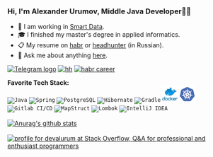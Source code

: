 ### Hi, I'm Alexander Urumov, Middle Java Developer👨‍💻

<!--[<img src="https://img.shields.io/badge/LinkedIn-282C34?logo=linkedin&logoColor=0077B5" alt="LinkedIn logo" title="LinkedIn" height="25" />](https://www.linkedin.com/)
-->

- 💼 I am working in [Smart Data](https://www.smartdata.dev/).
- 🎓 I finished my master's degree in applied informatics.
- 📋 My resume on [habr](https://career.habr.com/devalurum) or [headhunter](https://irkutsk.hh.ru/resume/af3e78daff0b03aa030039ed1f6237426b6f47) (in Russian).
- 💬 Ask me about anything [here](https://t.me/devalurum/).

[<img src="https://img.shields.io/badge/Telegram-282C34?logo=telegram&logoColor=0077B5" alt="Telegram logo" title="Telegram" height="25" />](https://t.me/devalurum/)
[<img src="https://play-lh.googleusercontent.com/YpAV7Q-ZJhI5tzFk_wEX-7-x2BydtnCtFTVUrmq0zAO6jLCLA4nNcfem3p_Pyowg9w" alt="hh" title="hh" height="25" />](https://irkutsk.hh.ru/resume/af3e78daff0b03aa030039ed1f6237426b6f47)
[<img src="https://is1-ssl.mzstatic.com/image/thumb/Purple118/v4/9f/82/b4/9f82b466-445b-f3ff-473d-ed4d7d7998a9/source/512x512bb.jpg" alt="habr career" title="Habr.Career" height="25" />](https://career.habr.com/devalurum)


**Favorite Tech Stack:**  
<code><img height="35" title="Java" src="https://raw.githubusercontent.com/jmnote/z-icons/master/svg/java.svg"></code>
<code><img height="35" title="Spring" src="https://raw.githubusercontent.com/yurijserrano/Github-Profile-Readme-Logos/master/frameworks/spring.svg"></code>
<code><img height="35" title="PostgreSQL" src="https://raw.githubusercontent.com/yurijserrano/Github-Profile-Readme-Logos/master/databases/postgresql.svg"></code>
<code><img height="35" title="Hibernate" src="https://raw.githubusercontent.com/gilbarbara/logos/master/logos/hibernate.svg"></code>
<code><img height="35" title="Gradle" src="https://avatars.githubusercontent.com/u/62695641?v=4"></code>
<code><img height="35" title="Docker" src="https://raw.githubusercontent.com/github/explore/80688e429a7d4ef2fca1e82350fe8e3517d3494d/topics/docker/docker.png"></code>
<code><img height="35" title="Kubernetes" src="https://raw.githubusercontent.com/devicons/devicon/master/icons/kubernetes/kubernetes-plain.svg"></code>
<code><img height="35" title="Gitlab CI/CD" src="https://hub.datree.io/img/cicd/3.png"></code>
<code><img height="35" title="MapStruct" src="https://avatars.githubusercontent.com/u/4086779?s=200&v=4"></code>
<code><img height="35" title="Lombok" src="https://avatars.githubusercontent.com/u/45949248?s=200&v=4"></code>
<code><img height="35" title="IntelliJ IDEA" src="https://raw.githubusercontent.com/yurijserrano/Github-Profile-Readme-Logos/master/ides/intellij.svg"></code>


<a href="https://github.com/anuraghazra/github-readme-stats">
  <img align="center" src="https://github-readme-stats.anuraghazra1.vercel.app/api?username=devalurum&show_icons=true&hide_title=true&hide=contribs,issues&include_all_commits=true&count_private=true&theme=dark" alt="Anurag's github stats" />
</a>
<br></br>
<a href="https://stackoverflow.com/users/13068500/devalurum"><img src="https://stackoverflow.com/users/flair/13068500.png?theme=dark" width="210" height="60" alt="profile for devalurum at Stack Overflow, Q&amp;A for professional and enthusiast programmers" title="profile for Alexander Urumov at StackOverflow"></a> 
